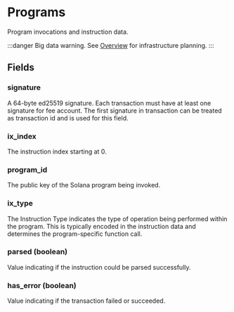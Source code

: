 # Programs

Program invocations and instruction data.

:::danger
Big data warning. See [Overview](./) for infrastructure planning.
:::

## Fields

### signature
A 64-byte ed25519 signature. 
Each transaction must have at least one signature for fee account. The first signature in transaction can be treated as transaction id and is used for this field.
### ix_index
The instruction index starting at 0.
### program_id
The public key of the Solana program being invoked.
### ix_type
The Instruction Type indicates the type of operation being performed within the program. 
This is typically encoded in the instruction data and determines the program-specific function call.
### parsed (boolean)
Value indicating if the instruction could be parsed successfully.
### has_error (boolean)
Value indicating if the transaction failed or succeeded.
